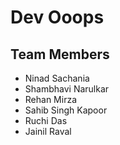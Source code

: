 # Dev Ooops

## Team Members

+ Ninad Sachania
+ Shambhavi Narulkar
+ Rehan Mirza
+ Sahib Singh Kapoor
+ Ruchi Das
+ Jainil Raval
